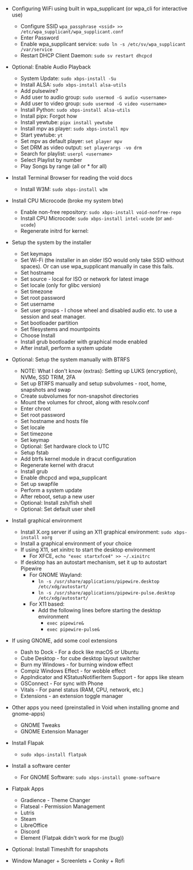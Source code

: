 - Configuring WiFi using built in wpa_supplicant (or wpa_cli for interactive use)
	- Configure SSID `wpa_passphrase <ssid> >> /etc/wpa_supplicant/wpa_supplicant.conf`
	- Enter Password
	- Enable wpa_supplicant service: `sudo ln -s /etc/sv/wpa_supplicant /var/service`
	- Restart DHCP Client Daemon: `sudo sv restart dhcpcd`
- Optional: Enable Audio Playback
	- System Update: `sudo xbps-install -Su`
	- Install ALSA: `sudo xbps-install alsa-utils` 
	- Add pulsewire?
	- Add user to audio group: `sudo usermod -G audio <username>`
	- Add user to video group: `sudo usermod -G video <username>`
	- Install Python: `sudo xbps-install alsa-utils`
	- Install pipx: Forgot how
	- Install yewtube: `pipx install yewtube`
	- Install mpv as player: `sudo xbps-install mpv`
	- Start yewtube: `yt`
	- Set mpv as default player: `set player mpv`
	- Set DRM as video output: `set playerargs -vo drm`
	- Search for playlist: `userpl <username>`
	- Select Playlist by number
	- Play Songs by range (all or \* for all)
- Install Terminal Browser for reading the void docs
	- Install W3M: `sudo xbps-install w3m`
- Install CPU Microcode (broke my system btw)
	- Enable non-free repository: `sudo xbps-install void-nonfree-repo`
	- Install CPU Microcode: `sudo xbps-install intel-ucode` (or `amd-ucode`)
	- Regenerate initrd for kernel: 
- Setup the system by the installer
	- Set keymaps
	- Set Wi-Fi (the installer in an older ISO would only take SSID without spaces). Or can use wpa_supplicant manually in case this fails. 
	- Set hostname
	- Set source - local for ISO or network for latest image
	- Set locale (only for glibc version)
	- Set timezone
	- Set root password
	- Set username
	- Set user groups - I chose wheel and disabled audio etc. to use a session and seat manager.
	- Set bootloader partition
	- Set filesystems and mountpoints
	- Choose Install
	- Install grub bootloader with graphical mode enabled
	- After install, perform a system update
- Optional: Setup the system manually with BTRFS
	- NOTE: What I don't know (extras): Setting up LUKS (encryption), NVMe, SSD TRIM, 2FA
	- Set up BTRFS manually and setup subvolumes - root, home, snapshots and swap
	- Create subvolumes for non-snapshot directories
	- Mount the volumes for chroot, along with resolv.conf
	- Enter chroot
	- Set root password
	- Set hostname and hosts file
	- Set locale
	- Set timezone
	- Set keymap
	- Optional: Set hardware clock to UTC
	- Setup fstab
	- Add btrfs kernel module in dracut configuration
	- Regenerate kernel with dracut
	- Install grub
	- Enable dhcpcd and wpa_supplicant
	- Set up swapfile
	- Perform a system update
	- After reboot, setup a new user
	- Optional: Install zsh/fish shell
	- Optional: Set default user shell
- Install graphical environment
	- Install X.org server if using an X11 graphical environment: `sudo xbps-install xorg`
	- Install a graphical environment of your choice
	- If using X11, set xinitrc to start the desktop environment
		- For XFCE, `echo "exec startxfce4" >> ~/.xinitrc`
	- If desktop has an autostart mechanism, set it up to autostart Pipewire
		- For GNOME Wayland:
			- `ln -s /usr/share/applications/pipewire.desktop /etc/xdg/autostart/`
			- `ln -s /usr/share/applications/pipewire-pulse.desktop /etc/xdg/autostart/`
		-  For X11 based:
			- Add the following lines before starting the desktop environment
				- `exec pipewire&`
				- `exec pipewire-pulse&`
- If using GNOME, add some cool extensions
	- Dash to Dock - For a dock like macOS or Ubuntu
	- Cube Desktop - for cube desktop layout switcher
	- Burn my Windows - for burning window effect
	- Compiz Windows Effect - for wobble effect
	- AppIndicator and KStatusNotifierItem Support - for apps like steam
	- GSConnect - For sync with Phone
	- Vitals - For panel status (RAM, CPU, network, etc.)
	- Extensions - an extension toggle manager
- Other apps you need (preinstalled in Void when installing gnome and gnome-apps)
	- GNOME Tweaks
	- GNOME Extension Manager
- Install Flapak
	- `sudo xbps-install flatpak`
- Install a software center
	- For GNOME Software: `sudo xbps-install gnome-software`
- Flatpak Apps
	- Gradience - Theme Changer
	- Flatseal - Permission Management
	- Lutris
	- Steam
	- LibreOffice
	- Discord
	- Element (Flatpak didn't work for me (bug))
- Optional: Install Timeshift for snapshots


- Window Manager + Screenlets + Conky + Rofi